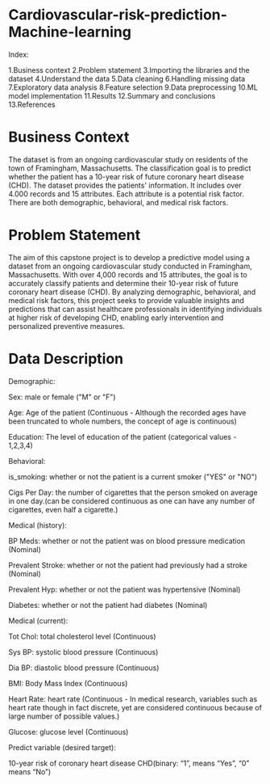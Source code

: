 # Cardiovascular-risk-prediction-Machine-learning

Index:

1.Business context
2.Problem statement
3.Importing the libraries and the dataset
4.Understand the data
5.Data cleaning
6.Handling missing data
7.Exploratory data analysis
8.Feature selection
9.Data preprocessing
10.ML model implementation
11.Results
12.Summary and conclusions
13.References

# Business Context
The dataset is from an ongoing cardiovascular study on residents of the town of Framingham, Massachusetts. The classification goal is to predict whether the patient has a 10-year risk of future coronary heart disease (CHD). The dataset provides the patients' information. It includes over 4.000 records and 15 attributes. Each attribute is a potential risk factor. There are both demographic, behavioral, and medical risk factors.

# Problem Statement
The aim of this capstone project is to develop a predictive model using a dataset from an ongoing cardiovascular study conducted in Framingham, Massachusetts. With over 4,000 records and 15 attributes, the goal is to accurately classify patients and determine their 10-year risk of future coronary heart disease (CHD). By analyzing demographic, behavioral, and medical risk factors, this project seeks to provide valuable insights and predictions that can assist healthcare professionals in identifying individuals at higher risk of developing CHD, enabling early intervention and personalized preventive measures.

# Data Description
Demographic:

Sex: male or female ("M" or "F")

Age: Age of the patient (Continuous - Although the recorded ages have been truncated to whole numbers, the concept of age is continuous)

Education: The level of education of the patient (categorical values - 1,2,3,4)

Behavioral:

is_smoking: whether or not the patient is a current smoker ("YES" or "NO")

Cigs Per Day: the number of cigarettes that the person smoked on average in one day.(can be considered continuous as one can have any 
number of cigarettes, even half a cigarette.)

Medical (history):

BP Meds: whether or not the patient was on blood pressure medication (Nominal)

Prevalent Stroke: whether or not the patient had previously had a stroke (Nominal)

Prevalent Hyp: whether or not the patient was hypertensive (Nominal)

Diabetes: whether or not the patient had diabetes (Nominal)

Medical (current):

Tot Chol: total cholesterol level (Continuous)

Sys BP: systolic blood pressure (Continuous)

Dia BP: diastolic blood pressure (Continuous)

BMI: Body Mass Index (Continuous)

Heart Rate: heart rate (Continuous - In medical research, variables such as heart rate though in fact discrete, yet are considered continuous because of large number of possible values.)

Glucose: glucose level (Continuous)

Predict variable (desired target):

10-year risk of coronary heart disease CHD(binary: “1”, means “Yes”, “0” means “No”)
